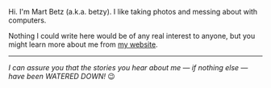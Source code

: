 
Hi. I'm Mart Betz (a.k.a. betzy). I like taking photos and messing about with computers.

Nothing I could write here would be of any real interest to anyone, but you might learn more about me from [my website](martbetz.github.io).

---
_I can assure you that the stories you hear about me — if nothing else — have been WATERED DOWN!_ 😉
